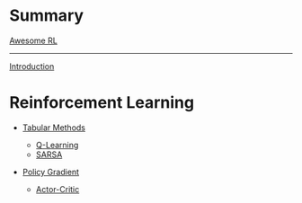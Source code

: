 <!-- markdownlint-disable-file MD025 MD042 MD013 -->

# Summary

[Awesome RL]() <!-- (awesome_list.md) -->

---

[Introduction](README.md)

# Reinforcement Learning

- [Tabular Methods](rl/tabular/README.md)

  - [Q-Learning](rl/tabular/q_learning.md)
  - [SARSA](rl/tabular/sarsa.md)

- [Policy Gradient](rl/policy_gradient/README.md)
  - [Actor-Critic](rl/policy_gradient/actor_critic.md)
